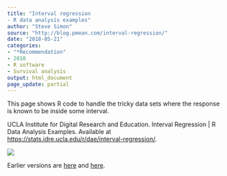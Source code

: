 ```yaml
---
title: "Interval regression
- R data analysis examples"
author: "Steve Simon"
source: "http://blog.pmean.com/interval-regression/"
date: "2018-05-21"
categories:
- "*Recommendation"
- 2018
- R software
- Survival analysis
output: html_document
page_update: partial
---
```


This page shows R code to handle the tricky data sets where the response
is known to be inside some interval.

<!---More--->

UCLA Institute for Digital Research and Education. Interval Regression
| R Data Analysis Examples. Available at
<https://stats.idre.ucla.edu/r/dae/interval-regression/>.

![](http://www.pmean.com/new-images/18/interval-regression01.png)

Earlier versions are [here][sim1] and [here][sim2].
 
[sim1]: http://blog.pmean.com/interval-regression/
[sim2]: http://new.pmean.com/interval-regression/
 
